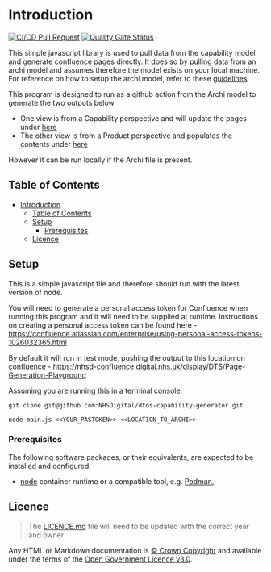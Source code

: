 # Introduction

[![CI/CD Pull Request](https://github.com/nhs-england-tools/repository-template/actions/workflows/cicd-1-pull-request.yaml/badge.svg)](https://github.com/nhs-england-tools/repository-template/actions/workflows/cicd-1-pull-request.yaml)
[![Quality Gate Status](https://sonarcloud.io/api/project_badges/measure?project=repository-template&metric=alert_status)](https://sonarcloud.io/summary/new_code?id=repository-template)

This simple javascript library is used to pull data from the capability model and generate confluence pages directly. It does so by pulling data from an archi model and assumes therefore the model exists on your local machine. For reference on how to setup the archi model, refer to these [guidelines](https://nhsd-confluence.digital.nhs.uk/display/DTS/Archi+Set+Up+for+collaborative+work)

This program is designed to run as a github action from the Archi model to generate the two outputs below

- One view is from a Capability perspective and will update the pages under [here](https://nhsd-confluence.digital.nhs.uk/display/DTS/Stages)
- The other view is from a Product perspective and populates the contents under [here](https://nhsd-confluence.digital.nhs.uk/display/DTS/Products)

However it can be run locally if the Archi file is present.

## Table of Contents

- [Introduction](#introduction)
  - [Table of Contents](#table-of-contents)
  - [Setup](#setup)
    - [Prerequisites](#prerequisites)
  - [Licence](#licence)

## Setup

This is a simple javascript file and therefore should run with the latest version of node.

You will need to generate a personal access token for Confluence when running this program and it will need to be supplied at runtime. Instructions on creating a personal access token can be found here - <https://confluence.atlassian.com/enterprise/using-personal-access-tokens-1026032365.html>

By default it will run in test mode, pushing the output to this location on confluence - <https://nhsd-confluence.digital.nhs.uk/display/DTS/Page-Generation-Playground>

Assuming you are running this in a terminal console.

```git clone git@github.com:NHSDigital/dtos-capability-generator.git```

```npm install
node main.js <<YOUR_PASTOKEN>> <<LOCATION_TO_ARCHI>>
```

### Prerequisites

The following software packages, or their equivalents, are expected to be installed and configured:

- [node](https://www.docker.com/) container runtime or a compatible tool, e.g. [Podman](https://podman.io/),

## Licence

> The [LICENCE.md](./LICENCE.md) file will need to be updated with the correct year and owner

Any HTML or Markdown documentation is [© Crown Copyright](https://www.nationalarchives.gov.uk/information-management/re-using-public-sector-information/uk-government-licensing-framework/crown-copyright/) and available under the terms of the [Open Government Licence v3.0](https://www.nationalarchives.gov.uk/doc/open-government-licence/version/3/).
